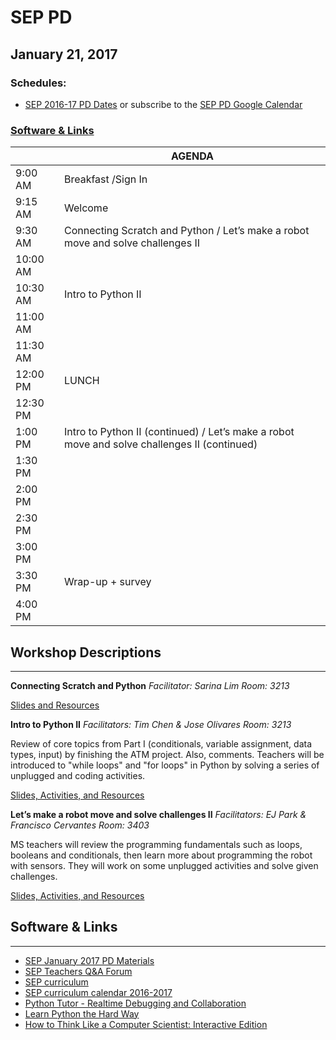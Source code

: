 # SEP PD
## January 21, 2017

### Schedules:
* [SEP 2016-17 PD Dates](https://drive.google.com/open?id=1scIhCYFxiCcKbgI1CG4HbLP8kZ7sSzzJVxxi3erTzkc) or subscribe to the [SEP PD Google Calendar](https://calendar.google.com/calendar/embed?src=strongschools.nyc_p8ub77g79n2k4f4ufi238pjh6k%40group.calendar.google.com&ctz=America/New_York) 

### [Software & Links](#links)

|| AGENDA
| ------| ------------- |
| 9:00 AM |Breakfast /Sign In
9:15 AM |Welcome
9:30 AM |Connecting Scratch and Python / Let’s make a robot move and solve challenges II
10:00 AM |
10:30 AM |Intro to Python II
11:00 AM |
11:30 AM | 
12:00 PM |LUNCH
12:30 PM |
1:00 PM |Intro to Python II (continued) / Let’s make a robot move and solve challenges II (continued)
1:30 PM |
2:00 PM |
2:30 PM |
3:00 PM |
3:30 PM |Wrap-up + survey
4:00 PM |

## Workshop Descriptions
***
**Connecting Scratch and Python**
*Facilitator: Sarina Lim*
*Room: 3213*

[Slides and Resources](https://drive.google.com/drive/folders/0B3omYkYPfQ0ybkJzT1dKT3pqWnc?usp=sharing)

**Intro to Python II**
*Facilitators: Tim Chen & Jose Olivares*
*Room: 3213*

Review of core topics from Part I (conditionals, variable assignment, data types, input) by finishing the ATM project.  Also, comments. Teachers will be introduced to "while loops" and "for loops" in Python by solving a series of unplugged and coding activities.

[Slides, Activities, and Resources](https://drive.google.com/drive/folders/0B3omYkYPfQ0yZzFrWTdremg0V1E?usp=sharing)

**Let’s make a robot move and solve challenges II**
*Facilitators: EJ Park & Francisco Cervantes*
*Room: 3403*

MS teachers will review the programming fundamentals such as loops, booleans and conditionals, then learn more about programming the robot with sensors. They will work on some unplugged activities and solve given challenges.

[Slides, Activities, and Resources](https://drive.google.com/open?id=0B3omYkYPfQ0yOUNXMTQwejh3bGs)

## <a name="links">Software & Links</a>
***
* [SEP January 2017 PD Materials](https://drive.google.com/drive/folders/0B3omYkYPfQ0yZlFiR3hvYzBzd1U?usp=sharing)
* [SEP Teachers Q&A Forum](http://tinyurl.com/septeachers)
* [SEP curriculum](https://drive.google.com/open?id=0B8D2ft9M8qQCamQwZGpJMEU2TEk)
* [SEP curriculum calendar 2016-2017](https://docs.google.com/a/strongschools.nyc/document/d/10a8UPH6-v-aoAXGVo1c68VapsTHkJXgzROd6vStX6ZU/edit?usp=sharing)
* [Python Tutor - Realtime Debugging and Collaboration](http://pythontutor.com/)
* [Learn Python the Hard Way](https://learnpythonthehardway.org/)
* [How to Think Like a Computer Scientist: Interactive Edition](http://interactivepython.org/courselib/static/thinkcspy/index.html)
